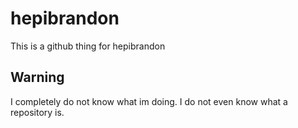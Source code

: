 # hepibrandon
This is a github thing for hepibrandon

## Warning
I completely do not know what im doing. I do not even know what a repository is.

